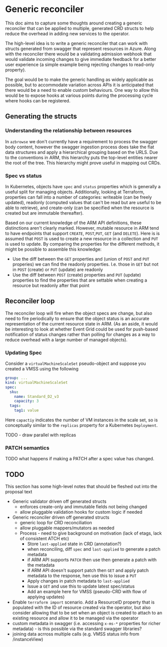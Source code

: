 # Generic reconciler

This doc aims to capture some thoughts around creating a generic reconciler that can be applied to multiple, generated CRD structs to help reduce the overhead in adding new services to the operator.

The high-level idea is to write a generic reconciler that can work with structs generated from swagger that represent resources in Azure. Along with the reconciler there would be a validating admission webhook that would validate incoming changes to give immediate feedback for a better user experience (a simple example being rejecting changes to read-only property).

The goal would be to make the generic handling as widely applicable as possible, but to accommodate variation across APIs it is anticipated that there would be a need to enable custom behaviours. One way to allow this would be to expose hooks at various points during the processing cycle where hooks can be registered.

## Generating the structs

### Understanding the relationship between resources

In `azbrowse` we don't currently have a requirement to process the swagger body content, however the swagger ingestion process does take the flat data structures and apply a hierarchical grouping based on the URLS. Due to the conventions in ARM, this hierarchy puts the top-level entities nearer the root of the tree. This hierarchy might prove useful in mapping out CRDs.

### Spec vs status

In Kubernetes, objects have `spec` and `status` properties which is generally a useful split for managing objects. Additionally, looking at Terraform, properties can fall into a number of categories: writeable (can be freely updated), readonly (computed values that can't be read but are useful to be able to retrieve), and create-only (can be specified when the resource is created but are immutable thereafter).

Based on our current knowledge of the ARM API definitions, these distinctions aren't clearly marked. However, mutable resource in ARM tend to have endpoints that support `CREATE`, `POST`,`PUT`, `GET` (and `DELETE`). Here is is assumed that `POST` is used to create a new resource in a collection and `PUT` is used to update. By comparing the properties for the different methods, it might be possible to assemble this knowledge:

* Use the diff between the `GET` properties and (union of `POST` and `PUT` properies) we can find the readonly properties. I.e. those in `GET` but not in `POST` (create) or `PUT` (update) are readonly
* Use the diff between `POST` (create) properties and `PUT` (update) properties to find the properties that are settable when creating a resource but readonly after that point

## Reconciler loop

The reconciler loop will fire when the object specs are change, but also need to fire periodically to ensure that the object status is an accurate representation of the current resource state in ARM. (As an aside, it would be interesting to look at whether Event Grid could be used for push-based notification of status changes rather than polling for changes as a way to reduce overhead with a large number of managed objects).

### Updating Spec

Consider a `virtualMachineScaleSet` pseudo-object and suppose you created a VMSS using the following

```yaml
group: ...
kind: virtualMachineScaleSet
spec:
  sku:
    name: Standard_D2_v3
    capacity: 3
  tags:
    tag1: value
```

Here `capactiy` indicates the number of VM instances in the scale set, so is conceptually similar to the `replicas` property for a Kubernetes `Deployment`.

TODO - draw parallel with replicas

### PATCH semantics

TODO what happens if making a PATCH after a spec value has changed.

## TODO

This section has some high-level notes that should be fleshed out into the proposal text

* Generic validator driven off generated structs
  * enforces create-only and immutable fields not being changed
  * allow pluggable validation hooks for custom logic if needed
* Generic reconciler driven off generated structs
  * generic loop for CRD reconciliation
  * allow pluggable mappers/mutators as needed
  * Process - need to give background on motivation (lack of etags, lack of consistent ATCH etc)
    * Store `last-applied` state in CRD (annotation?)
    * when reconciling, diff `spec` and `last-applied` to generate a patch metadata
    * if ARM API supports `PATCH` then use then generate a patch with the metadata
    * if ARM API doesn't support patch then `GET` and apply patch metadata to the response, hen use this to issue a `PUT`
    * Apply changes in patch metadata to `last-applied`
    * Issue a `GET` and use this to update latest spec/status
    * Add an example here for VMSS (pseudo-CRD with flow of applying updates)
* Enable `terraform import` scenario. Add a ResourceID property that is populated with the ID of resource created via the operator, but also consider allowing that to be set when an object is created to attach to an existing resource and allow it to be managed via the operator
* custom metadata in swagger (i.e. accessing `x-ms-*` properties for richer metadata) - is this possible via the standard swagger libraries?
* joining data acrross multiple calls (e.g. VMSS status info from /instanceView)